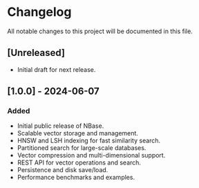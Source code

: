 # Changelog

All notable changes to this project will be documented in this file.

## [Unreleased]
- Initial draft for next release.

## [1.0.0] - 2024-06-07
### Added
- Initial public release of NBase.
- Scalable vector storage and management.
- HNSW and LSH indexing for fast similarity search.
- Partitioned search for large-scale databases.
- Vector compression and multi-dimensional support.
- REST API for vector operations and search.
- Persistence and disk save/load.
- Performance benchmarks and examples.
